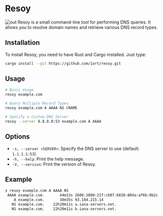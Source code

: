 # Resoy

![out](https://github.com/user-attachments/assets/e5a09480-e1b2-4c17-a0f0-fa760407e2ce)
Resoy is a small command-line tool for performing DNS queries. It allows you to resolve domain names and retrieve various DNS record types.
## Installation

To install Resoy, you need to have Rust and Cargo installed. Just type:

```sh
cargo install --git https://github.com/1ort/resoy.git
```

## Usage

```sh
# Basic Usage
resoy example.com

# Query Multiple Record Types
resoy example.com A AAAA NS CNAME

# Specify a Custom DNS Server
resoy --server 8.8.8.8:53 example.com A AAAA
```

## Options

- `-s, --server <SERVER>`: Specify the DNS server to use (default: `1.1.1.1:53`).
- `-h, --help`: Print the help message.
- `-V, --version`: Print the version of Resoy.

## Example

```sh
❯ resoy example.com A AAAA NS
 AAAA example.com.       44m13s 2606:2800:21f:cb07:6820:80da:af6b:8b2c
    A example.com.       38m35s 93.184.215.14
   NS example.com.    22h20m11s a.iana-servers.net.
   NS example.com.    22h20m11s b.iana-servers.net.
```
